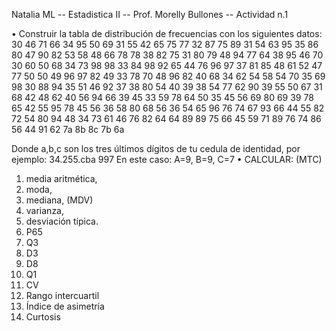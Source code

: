 Natalia ML -- Estadistica II -- Prof. Morelly Bullones -- Actividad n.1

•	Construir la tabla de distribución de frecuencias con los siguientes datos:
30	46	71	66	34	95	50	69	31	55	42	65	75	77	32	87	75	89	31	54
63	95	35	86	80	47	90	82	53	58	48	66	78	78	38	82	75	31	80	79
48	94	77	64	38	95	46	70	30	60	50	68	34	73	98	98	33	84	98	92
65	44	76	96	97	37	81	85	48	61	52	47	77	50	50	49	96	97	82	49
33	78	70	48	96	82	40	68	34	62	54	58	54	70	35	69	98	30	88	94
35	51	46	92	37	38	80	54	40	39	38	54	77	62	90	39	55	50	67	31
68	42	48	62	40	56	94	66	39	45	33	59	78	64	50	35	45	56	69	80
69	39	78	65	42	55	95	78	45	56	36	58	80	68	56	36	54	65	96	76
74	67	93	66	44	55	82	72	54	80	94	48	34	73	61	46	76	82	64	64
89	89	75	66	45	59	71	89	76	74	86	56	44	91	62	7a	8b	8c	7b	6a

Donde a,b,c son los tres últimos dígitos de tu cedula de identidad,
por ejemplo: 34.255.cba 997
En este caso:
A=9, B=9, C=7
•	CALCULAR: 
(MTC)
1.	media aritmética, 
2.	moda,
3.	 mediana,
     (MDV)
4.	 varianza,
5.	 desviación típica.
6.	P65
7.	Q3
8.	D3
9.	D8
10.	Q1
11.	CV
12.	Rango intercuartil
13.	Índice de asimetría
14.	Curtosis
